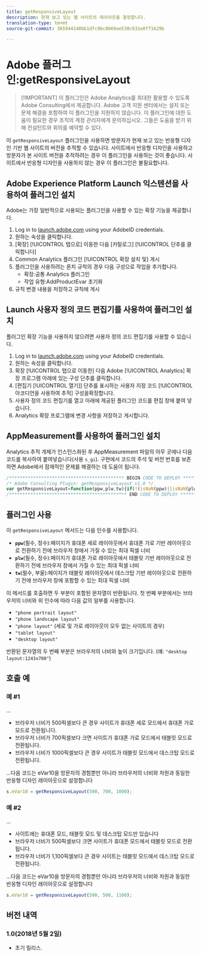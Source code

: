 ```yaml
---
title: getResponsiveLayout
description: 현재 보고 있는 웹 사이트의 레이아웃을 결정합니다.
translation-type: tm+mt
source-git-commit: 365944140bb1dfc9bc8669ae530c631e8ff1629b

---
```



# Adobe 플러그인:getResponsiveLayout

> [!IMPORTANT] 이 플러그인은 Adobe Analytics를 최대한 활용할 수 있도록 Adobe Consulting에서 제공합니다. Adobe 고객 지원 센터에서는 설치 또는 문제 해결을 포함하여 이 플러그인을 지원하지 않습니다. 이 플러그인에 대한 도움이 필요한 경우 조직의 계정 관리자에게 문의하십시오. 그들은 도움을 받기 위해 컨설턴트와 회의를 예약할 수 있다.

이 `getResponsiveLayout` 플러그인을 사용하면 방문자가 현재 보고 있는 반응형 디자인 기반 웹 사이트의 버전을 추적할 수 있습니다. 사이트에서 반응형 디자인을 사용하고 방문자가 본 사이트 버전을 추적하려는 경우 이 플러그인을 사용하는 것이 좋습니다. 사이트에서 반응형 디자인을 사용하지 않는 경우 이 플러그인은 불필요합니다.

## Adobe Experience Platform Launch 익스텐션을 사용하여 플러그인 설치

Adobe는 가장 일반적으로 사용되는 플러그인을 사용할 수 있는 확장 기능을 제공합니다.

1. Log in to [launch.adobe.com](https://launch.adobe.com) using your AdobeID credentials.
1. 원하는 속성을 클릭합니다.
1. [확장] [!UICONTROL 탭으로] 이동한 다음 [카탈로그] [!UICONTROL 단추를 클릭합니다]
1. Common Analytics 플러그인 [!UICONTROL 확장 설치 및] 게시
1. 플러그인을 사용하려는 론치 규칙의 경우 다음 구성으로 작업을 추가합니다.
   * 확장:공통 Analytics 플러그인
   * 작업 유형:AddProductEvar 초기화
1. 규칙 변경 내용을 저장하고 규칙에 게시

## Launch 사용자 정의 코드 편집기를 사용하여 플러그인 설치

플러그인 확장 기능을 사용하지 않으려면 사용자 정의 코드 편집기를 사용할 수 있습니다.

1. Log in to [launch.adobe.com](https://launch.adobe.com) using your AdobeID credentials.
1. 원하는 속성을 클릭합니다.
1. 확장 [!UICONTROL 탭으로 이동한] 다음 Adobe [!UICONTROL Analytics] 확장 프로그램 아래에 있는 구성 단추를 클릭합니다.
1. [편집기 [!UICONTROL 열기]] 단추를 표시하는 사용자 지정 코드 [!UICONTROL 아코디언을 사용하여 추적] 구성을확장합니다.
1. 사용자 정의 코드 편집기를 열고 아래에 제공된 플러그인 코드를 편집 창에 붙여 넣습니다.
1. Analytics 확장 프로그램에 변경 사항을 저장하고 게시합니다.

## AppMeasurement를 사용하여 플러그인 설치

Analytics 추적 개체가 인스턴스화된 후 AppMeasurement 파일의 아무 곳에나 다음 코드를 복사하여 붙여넣습니다(사용 `s_gi`). 구현에서 코드의 주석 및 버전 번호를 보존하면 Adobe에서 잠재적인 문제를 해결하는 데 도움이 됩니다.

```js
/******************************************* BEGIN CODE TO DEPLOY *******************************************/
/* Adobe Consulting Plugin: getResponsiveLayout v1.0 */
var getResponsiveLayout=function(ppw,plw,tw){if(!(isNaN(ppw)||isNaN(plw)||isNaN(tw)||plw<ppw||tw<plw)){var b=window.innerWidth|| document.documentElement.clientWidth||document.body.clientWidth;return(ppw<plw&&b<=plw?b<=ppw?"phone portrait layout":"phone landscape layout":b<=plw?"phone layout":b<=tw?"tablet layout":"desktop layout")+":"+b+"x"+(window.innerHeight|| document.documentElement.clientHeight||document.body.clientHeight)}};
/******************************************** END CODE TO DEPLOY ********************************************/
```

## 플러그인 사용

이 `getResponsiveLayout` 메서드는 다음 인수를 사용합니다.

* **`ppw`**(필수, 정수):페이지가 휴대폰 세로 레이아웃에서 휴대폰 가로 기반 레이아웃으로 전환하기 전에 브라우저 창에서 가질 수 있는 최대 픽셀 너비
* **`plw`**(필수, 정수):페이지가 휴대폰 가로 레이아웃에서 태블릿 기반 레이아웃으로 전환하기 전에 브라우저 창에서 가질 수 있는 최대 픽셀 너비
* **`tw`**(필수, 부울):페이지가 태블릿 레이아웃에서 데스크탑 기반 레이아웃으로 전환하기 전에 브라우저 창에 포함할 수 있는 최대 픽셀 너비

이 메서드를 호출하면 두 부분이 포함된 문자열이 반환됩니다. 첫 번째 부분에서는 브라우저의 너비와 위 인수에 따라 다음 값의 일부를 사용합니다.

* `"phone portrait layout"`
* `"phone landscape layout"`
* `"phone layout"` (세로 및 가로 레이아웃이 모두 없는 사이트의 경우)
* `"tablet layout"`
* `"desktop layout"`

반환된 문자열의 두 번째 부분은 브라우저의 너비와 높이 크기입니다. (예: `"desktop layout:1243x700"`)

## 호출 예

### 예 #1

...

* 브라우저 너비가 500픽셀보다 큰 경우 사이트가 휴대폰 세로 모드에서 휴대폰 가로 모드로 전환됩니다.
* 브라우저 너비가 700픽셀보다 크면 사이트가 휴대폰 가로 모드에서 태블릿 모드로 전환됩니다.
* 브라우저 너비가 1000픽셀보다 큰 경우 사이트가 태블릿 모드에서 데스크탑 모드로 전환됩니다.

...다음 코드는 eVar10을 방문자의 경험뿐만 아니라 브라우저의 너비와 차원과 동일한 반응형 디자인 레이아웃으로 설정합니다

```js
s.eVar10 = getResponsiveLayout(500, 700, 1000);
```

### 예 #2

...

* 사이트에는 휴대폰 모드, 태블릿 모드 및 데스크탑 모드만 있습니다
* 브라우저 너비가 500픽셀보다 크면 사이트가 휴대폰 모드에서 태블릿 모드로 전환됩니다.
* 브라우저 너비가 1,100픽셀보다 큰 경우 사이트는 태블릿 모드에서 데스크탑 모드로 전환됩니다.

...다음 코드는 eVar10을 방문자의 경험뿐만 아니라 브라우저의 너비와 차원과 동일한 반응형 디자인 레이아웃으로 설정합니다

```js
s.eVar10 = getResponsiveLayout(500, 500, 1100);
```

## 버전 내역

### 1.0(2018년 5월 2일)

* 초기 릴리스.
